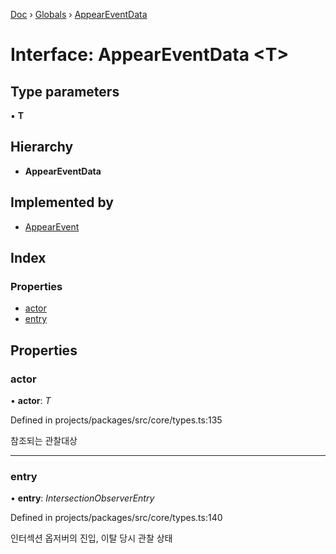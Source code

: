 [Doc](../README.md) › [Globals](../globals.md) › [AppearEventData](appeareventdata.md)

# Interface: AppearEventData <**T**>

## Type parameters

▪ **T**

## Hierarchy

* **AppearEventData**

## Implemented by

* [AppearEvent](../classes/appearevent.md)

## Index

### Properties

* [actor](appeareventdata.md#actor)
* [entry](appeareventdata.md#entry)

## Properties

###  actor

• **actor**: *T*

Defined in projects/packages/src/core/types.ts:135

참조되는 관찰대상

___

###  entry

• **entry**: *IntersectionObserverEntry*

Defined in projects/packages/src/core/types.ts:140

인터섹션 옵저버의 진입, 이탈 당시 관찰 상태
